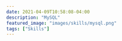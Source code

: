 ```yaml
---
date: 2021-04-09T10:58:08-04:00
description: "MySQL"
featured_image: "images/skills/mysql.png"
tags: ["Skills"]
---
```


